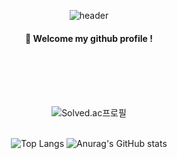 <div align="center">
  
![header](https://capsule-render.vercel.app/api?type=waving&color=timeGradient&height=300&section=header&text=SEOSEO&fontSize=90&animation=twinkling&fontAlignY=38&desc=GitHub%20For%20Recording%20Activities&descAlignY=51&descAlign=62)
####  :wave: Welcome my github profile !

  <br>
  <br>
  <br>
  <br>


![Solved.ac프로필](http://mazassumnida.wtf/api/v2/generate_badge?boj=seoyeon0833)
<br>
<br>

![Top Langs](https://github-readme-stats.vercel.app/api/top-langs/?username=SEOSEO22&layout=compact&count_private=true&theme=nightowl)
![Anurag's GitHub stats](https://github-readme-stats.vercel.app/api?username=SEOSEO22&count_private=true&show_icons=true&theme=nightowl&hide=stars)

</div>


<!--
**SEOSEO22/SEOSEO22** is a ✨ _special_ ✨ repository because its `README.md` (this file) appears on your GitHub profile.

Here are some ideas to get you started:

- 🔭 I’m currently working on ...
- 🌱 I’m currently learning ...
- 👯 I’m looking to collaborate on ...
- 🤔 I’m looking for help with ...
- 💬 Ask me about ...
- 📫 How to reach me: ...
- 😄 Pronouns: ...
- ⚡ Fun fact: ...
-->
